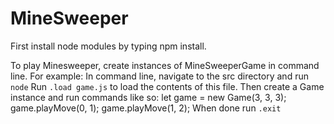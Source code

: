 # MineSweeper

First install node modules by typing npm install.

To play Minesweeper, create instances of MineSweeperGame in command line.
For example:
In command line, navigate to the src directory and run `node`
Run `.load game.js` to load the contents of this file.
Then create a Game instance and run commands like so:
let game = new Game(3, 3, 3);
game.playMove(0, 1);
game.playMove(1, 2);
When done run `.exit`
